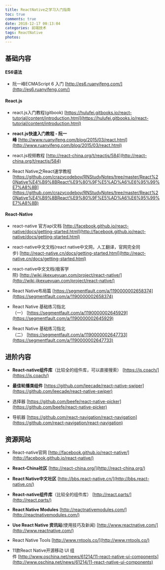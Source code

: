 ```yaml
---
title: ReactNative之学习入门指南
toc: true
comments: true
date: 2018-12-17 00:13:04
categories: 前端技术
tags: ReactNative
photos:
---
```




<!--more-->

## 基础内容

#### ES6语法

* 阮一峰ECMAScript 6 入门 [http://es6.ruanyifeng.com/](http://es6.ruanyifeng.com/)


#### React.js

* react.js入门教程(gitbook) [https://hulufei.gitbooks.io/react-tutorial/content/introduction.html](https://hulufei.gitbooks.io/react-tutorial/content/introduction.html)

* **react.js快速入门教程 - 阮一峰** [http://www.ruanyifeng.com/blog/2015/03/react.html](http://www.ruanyifeng.com/blog/2015/03/react.html)

* react.js视频教程 [http://react-china.org/t/reactjs/584](http://react-china.org/t/reactjs/584)

* React Native之React速学教程[https://github.com/crazycodeboy/RNStudyNotes/tree/master/React%20Native%E4%B9%8BReact%E9%80%9F%E5%AD%A6%E6%95%99%E7%A8%8B](https://github.com/crazycodeboy/RNStudyNotes/tree/master/React%20Native%E4%B9%8BReact%E9%80%9F%E5%AD%A6%E6%95%99%E7%A8%8B)

#### React-Native

* react-native 官方api文档 [http://facebook.github.io/react-native/docs/getting-started.html](http://facebook.github.io/react-native/docs/getting-started.html)

* react-native中文文档(react native中文网，人工翻译，官网完全同步) [http://react-native.cn/docs/getting-started.html](http://react-native.cn/docs/getting-started.html)

* react-native中文文档(极客学院) [http://wiki.jikexueyuan.com/project/react-native/](http://wiki.jikexueyuan.com/project/react-native/)

* React Native布局篇 [https://segmentfault.com/a/1190000002658374](https://segmentfault.com/a/1190000002658374)

* React Native 基础练习指北（一） [https://segmentfault.com/a/1190000002645929](https://segmentfault.com/a/1190000002645929)

* React Native 基础练习指北（二） [https://segmentfault.com/a/1190000002647733](https://segmentfault.com/a/1190000002647733)


## 进阶内容

* **React-native组件库**（比较全的组件库，可以直接搜索） [https://js.coach/](https://js.coach/)

* **最佳轮播类组件** [https://github.com/leecade/react-native-swiper](https://github.com/leecade/react-native-swiper)

* 选择器 [https://github.com/beefe/react-native-picker](https://github.com/beefe/react-native-picker)

* 导航器 [https://github.com/react-navigation/react-navigation](https://github.com/react-navigation/react-navigation)


## 资源网站

* React-native官网 [http://facebook.github.io/react-native/](http://facebook.github.io/react-native/)

* **React-China社区** [http://react-china.org/](http://react-china.org/)

* **React Native中文社区** [http://bbs.react-native.cn/](http://bbs.react-native.cn/)

* **React-native组件库**（比较全的组件库） [http://react.parts/](http://react.parts/)

* **React Native Modules** [http://reactnativemodules.com/](http://reactnativemodules.com/)

* **Use React Native 资讯站**(使用技巧及新闻) [http://www.reactnative.com/](http://www.reactnative.com/)

* React Native Tools [http://www.rntools.co/](http://www.rntools.co/)

* 11款React Native开源移动 UI 组件 [http://www.oschina.net/news/61214/11-react-native-ui-components](http://www.oschina.net/news/61214/11-react-native-ui-components)


  







